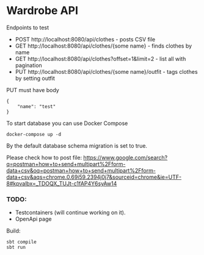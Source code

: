 # Wardrobe API

Endpoints to test
- POST http://localhost:8080/api/clothes - posts CSV file
- GET http://localhost:8080/api/clothes/{some name} - finds clothes by name
- GET http://localhost:8080/api/clothes?offset=1&limit=2 - list all with pagination
- PUT http://localhost:8080/api/clothes/{some name}/outfit - tags clothes by setting outfit

PUT must have body
```
{
    "name": "test"
}
```

To start database you can use Docker Compose
```
docker-compose up -d
```
By the default database schema migration is set to true. 

Please check how to post file:
https://www.google.com/search?q=postman+how+to+send+multipart%2Fform-data+csv&oq=postman+how+to+send+multipart%2Fform-data+csv&aqs=chrome.0.69i59.2394j0j7&sourceid=chrome&ie=UTF-8#kpvalbx=_TDOQX_TUJt-c1fAP4Y6syAw14

### TODO:
- Testcontainers (will continue working on it).
- OpenApi page

Build:
```
sbt compile
sbt run
```
